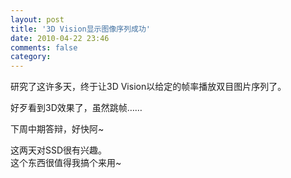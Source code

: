 ```yaml
---
layout: post
title: '3D Vision显示图像序列成功'
date: 2010-04-22 23:46
comments: false
category: 
---
```

    

研究了这许多天，终于让3D Vision以给定的帧率播放双目图片序列了。  
  
好歹看到3D效果了，虽然跳帧……  
  
下周中期答辩，好快阿~  
  
  
  
  
  
  
  
  
这两天对SSD很有兴趣。  
这个东西很值得我搞个来用~  

